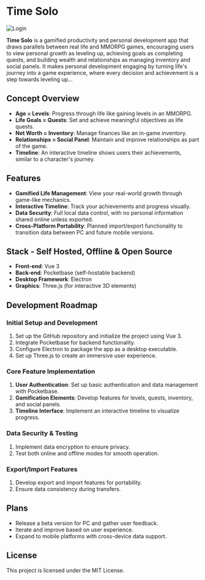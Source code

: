 # Time Solo 

![Login](https://github.com/user-attachments/assets/95f81a02-1683-475e-8429-d3b8dc029e7f)


**Time Solo** is a gamified productivity and personal development app that draws parallels between real life and MMORPG games, encouraging users to view personal growth as leveling up, achieving goals as completing quests, and building wealth and relationships as managing inventory and social panels. It makes personal development engaging by turning life's journey into a game experience, where every decision and achievement is a step towards leveling up...

## Concept Overview
- **Age = Levels**: Progress through life like gaining levels in an MMORPG.
- **Life Goals = Quests**: Set and achieve meaningful objectives as life quests.
- **Net Worth = Inventory**: Manage finances like an in-game inventory.
- **Relationships = Social Panel**: Maintain and improve relationships as part of the game.
- **Timeline**: An interactive timeline shows users their achievements, similar to a character's journey.

## Features
- **Gamified Life Management**: View your real-world growth through game-like mechanics.
- **Interactive Timeline**: Track your achievements and progress visually.
- **Data Security**: Full local data control, with no personal information shared online unless exported.
- **Cross-Platform Portability**: Planned import/export functionality to transition data between PC and future mobile versions.

## Stack - Self Hosted, Offline & Open Source
- **Front-end**: Vue 3
- **Back-end**: Pocketbase (self-hostable backend)
- **Desktop Framework**: Electron
- **Graphics**: Three.js (for interactive 3D elements)

## Development Roadmap
### Initial Setup and Development
1. Set up the GitHub repository and initialize the project using Vue 3.
2. Integrate Pocketbase for backend functionality.
3. Configure Electron to package the app as a desktop executable.
4. Set up Three.js to create an immersive user experience.

### Core Feature Implementation
1. **User Authentication**: Set up basic authentication and data management with Pocketbase.
2. **Gamification Elements**: Develop features for levels, quests, inventory, and social panels.
3. **Timeline Interface**: Implement an interactive timeline to visualize progress.

### Data Security & Testing
1. Implement data encryption to ensure privacy.
2. Test both online and offline modes for smooth operation.

### Export/Import Features
1. Develop export and import features for portability.
2. Ensure data consistency during transfers.

## Plans
- Release a beta version for PC and gather user feedback.
- Iterate and improve based on user experience.
- Expand to mobile platforms with cross-device data support.

## License
This project is licensed under the MIT License.
